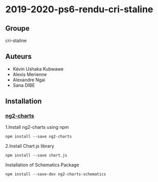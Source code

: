 # 2019-2020-ps6-rendu-cri-staline
## Groupe
   cri-staline
## Auteurs 
   -   Kévin Ushaka Kubwawe
   -   Alexis Merienne
   -   Alexandre Ngai
   -   Sana DIBE  

## Installation
### [ng2-charts](https://valor-software.com/ng2-charts/#/GeneralInfo)

1.Install ng2-charts using npm

```
npm install --save ng2-charts
```

2.Install Chart.js library

```
npm install --save chart.js
```

Installation of Schematics Package

```
npm install --save-dev ng2-charts-schematics
```





